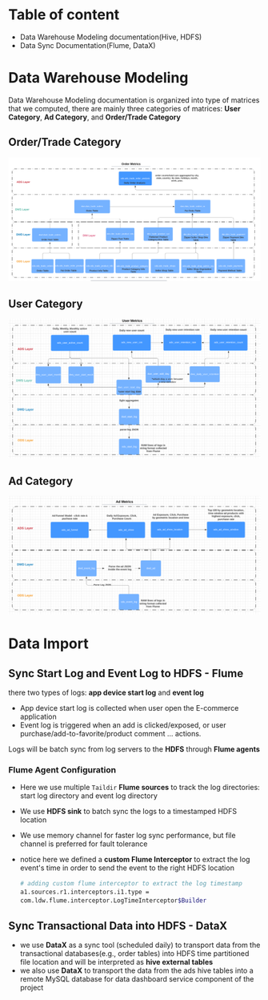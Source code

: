 # Table of content

- Data Warehouse Modeling documentation(Hive, HDFS)
- Data Sync Documentation(Flume, DataX)

# Data Warehouse Modeling

Data Warehouse Modeling documentation is organized into type of matrices that we computed, there are mainly three categories of matrices: **User Category**, **Ad Category**, and **Order/Trade Category**

## Order/Trade Category

![](../rsrc/dw_order_model.png)

## User Category

![](../rsrc/dw_user_model.png)

## Ad Category

![](../rsrc/dw_ad_model.png)

# Data Import

## Sync Start Log and Event Log to HDFS - Flume

there two types of logs: **app device start log** and **event log** 

- App device start log is collected when user open the E-commerce application
- Event log is triggered when an add is clicked/exposed, or user purchase/add-to-favorite/product comment ... actions.

Logs will be batch sync from log servers to the **HDFS** through **Flume agents**

### Flume Agent Configuration

- Here we use multiple `Taildir` **Flume sources** to track the log directories: start log directory and event log directory
- We use **HDFS sink** to batch sync the logs to a timestamped HDFS location
- We use memory channel for faster log sync performance, but file channel is preferred for fault tolerance

- notice here we defined a **custom Flume Interceptor** to extract the log event's time in order to send the event to the right HDFS location

  ```bash
  # adding custom flume interceptor to extract the log timestamp
  a1.sources.r1.interceptors.i1.type =
  com.ldw.flume.interceptor.LogTimeInterceptor$Builder
  ```



## Sync Transactional Data into HDFS - DataX

- we use **DataX** as a sync tool (scheduled daily) to transport data from the transactional databases(e.g., order tables) into HDFS time partitioned file location and will be interpreted as **hive external tables**
- we also use **DataX** to transport the data from the ads hive tables into a remote MySQL database for data dashboard service component of the project

